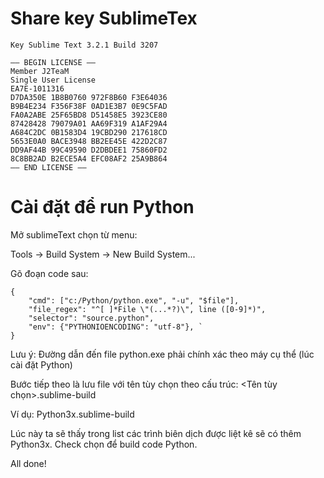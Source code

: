 # Share key SublimeTex
```
Key Sublime Text 3.2.1 Build 3207

—– BEGIN LICENSE —–
Member J2TeaM
Single User License
EA7E-1011316
D7DA350E 1B8B0760 972F8B60 F3E64036
B9B4E234 F356F38F 0AD1E3B7 0E9C5FAD
FA0A2ABE 25F65BD8 D51458E5 3923CE80
87428428 79079A01 AA69F319 A1AF29A4
A684C2DC 0B1583D4 19CBD290 217618CD
5653E0A0 BACE3948 BB2EE45E 422D2C87
DD9AF44B 99C49590 D2DBDEE1 75860FD2
8C8BB2AD B2ECE5A4 EFC08AF2 25A9B864
—— END LICENSE ——
```

# Cài đặt để run Python
Mở sublimeText chọn từ menu:

Tools -> Build System -> New Build System...

Gõ đoạn code sau:
```
{
    "cmd": ["c:/Python/python.exe", "-u", "$file"],
    "file_regex": "^[ ]*File \"(...*?)\", line ([0-9]*)",
    "selector": "source.python",
	"env": {"PYTHONIOENCODING": "utf-8"}, `
}
```
Lưu ý: Đường dẫn đến file python.exe phải chính xác theo máy cụ thể (lúc cài đặt Python)

Bước tiếp theo là lưu file với tên tùy chọn theo cấu trúc: <Tên tùy chọn>.sublime-build

Ví dụ: Python3x.sublime-build

Lúc này ta sẽ thấy trong list các trình biên dịch được liệt kê sẽ có thêm Python3x. Check chọn để build code Python.

All done!
